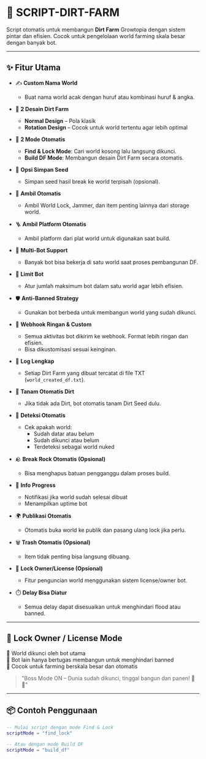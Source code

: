 # 🌱 SCRIPT-DIRT-FARM

Script otomatis untuk membangun **Dirt Farm** Growtopia dengan sistem pintar dan efisien. Cocok untuk pengelolaan world farming skala besar dengan banyak bot.

<img src="https://encrypted-tbn0.gstatic.com/images?q=tbn:ANd9GcTiUdLOdyVnQO1-YAv-P0NOY0ASTWHM-4wYlw&amp;s" class="sFlh5c FyHeAf" alt="How to make a Dirt Farm??? - Growtopia Forums" jsname="JuXqh" style="max-width: 1600px; position: absolute; visibility: hidden;" data-ilt="1753601546787">

---

## ✨ Fitur Utama

- ✍️ **Custom Nama World**
  - Buat nama world acak dengan huruf atau kombinasi huruf & angka.

- 🧱 **2 Desain Dirt Farm**
  - **Normal Design** – Pola klasik
  - **Rotation Design** – Cocok untuk world tertentu agar lebih optimal

- 🔄 **2 Mode Otomatis**
  - **Find & Lock Mode**: Cari world kosong lalu langsung dikunci.
  - **Build DF Mode**: Membangun desain Dirt Farm secara otomatis.

- 🌱 **Opsi Simpan Seed**
  - Simpan seed hasil break ke world terpisah (opsional).

- 💼 **Ambil Otomatis**
  - Ambil World Lock, Jammer, dan item penting lainnya dari storage world.

- 🪜 **Ambil Platform Otomatis**
  - Ambil platform dari plat world untuk digunakan saat build.

- 🤖 **Multi-Bot Support**
  - Banyak bot bisa bekerja di satu world saat proses pembangunan DF.

- 🔢 **Limit Bot**
  - Atur jumlah maksimum bot dalam satu world agar lebih efisien.

- 🛡️ **Anti-Banned Strategy**
  - Gunakan bot berbeda untuk membangun world yang sudah dikunci.

- 🔔 **Webhook Ringan & Custom**
  - Semua aktivitas bot dikirim ke webhook. Format lebih ringan dan efisien.
  - Bisa dikustomisasi sesuai keinginan.

- 📄 **Log Lengkap**
  - Setiap Dirt Farm yang dibuat tercatat di file TXT (`world_created_df.txt`).

- 🌱 **Tanam Otomatis Dirt**
  - Jika tidak ada Dirt, bot otomatis tanam Dirt Seed dulu.

- 🧠 **Deteksi Otomatis**
  - Cek apakah world:
    - Sudah datar atau belum
    - Sudah dikunci atau belum
    - Terdeteksi sebagai world nuked

- 🪨 **Break Rock Otomatis (Opsional)**
  - Bisa menghapus batuan pengganggu dalam proses build.

- 🏁 **Info Progress**
  - Notifikasi jika world sudah selesai dibuat
  - Menampilkan uptime bot

- 🌍 **Publikasi Otomatis**
  - Otomatis buka world ke publik dan pasang ulang lock jika perlu.

- 🗑️ **Trash Otomatis (Opsional)**
  - Item tidak penting bisa langsung dibuang.

- 🔐 **Lock Owner/License (Opsional)**
  - Fitur penguncian world menggunakan sistem license/owner bot.

- ⏱️ **Delay Bisa Diatur**
  - Semua delay dapat disesuaikan untuk menghindari flood atau banned.

---

## 👑 Lock Owner / License Mode

🔐 World dikunci oleh bot utama  
🧠 Bot lain hanya bertugas membangun untuk menghindari banned  
🤖 Cocok untuk farming berskala besar dan otomatis

> "Boss Mode ON – Dunia sudah dikunci, tinggal bangun dan panen! 💼🌱"

---

## 📦 Contoh Penggunaan

```lua
-- Mulai script dengan mode Find & Lock
scriptMode = "find_lock"

-- Atau dengan mode Build DF
scriptMode = "build_df"

